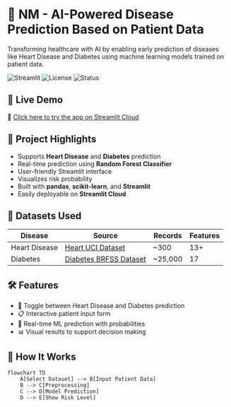# 🧠 NM - AI-Powered Disease Prediction Based on Patient Data

Transforming healthcare with AI by enabling early prediction of diseases like Heart Disease and Diabetes using machine learning models trained on patient data.

![Streamlit](https://img.shields.io/badge/Built%20with-Streamlit-red?logo=streamlit)
![License](https://img.shields.io/badge/License-MIT-green)
![Status](https://img.shields.io/badge/Project-Completed-blue)

## 🚀 Live Demo
🔗 [Click here to try the app on Streamlit Cloud](https://your-streamlit-app-link)

## 📌 Project Highlights

- Supports **Heart Disease** and **Diabetes** prediction
- Real-time prediction using **Random Forest Classifier**
- User-friendly Streamlit interface
- Visualizes risk probability
- Built with **pandas**, **scikit-learn**, and **Streamlit**
- Easily deployable on **Streamlit Cloud**

## 🧬 Datasets Used

| Disease        | Source                                                                                   | Records | Features |
|----------------|-------------------------------------------------------------------------------------------|---------|----------|
| Heart Disease  | [Heart UCI Dataset](https://github.com/sharmaroshan/Heart-UCI-Dataset/blob/master/heart.csv) | ~300    | 13+      |
| Diabetes       | [Diabetes BRFSS Dataset](https://github.com/Helmy2/Diabetes-Health-Indicators/blob/main/diabetes_binary_health_indicators_BRFSS2015.csv) | ~25,000 | 17       |

## 🛠️ Features

- 🔄 Toggle between Heart Disease and Diabetes prediction
- 📋 Interactive patient input form
- 🧠 Real-time ML prediction with probabilities
- 📊 Visual results to support decision making

## 🧪 How It Works

```mermaid
flowchart TD
    A[Select Dataset] --> B[Input Patient Data]
    B --> C[Preprocessing]
    C --> D[Model Prediction]
    D --> E[Show Risk Level]
